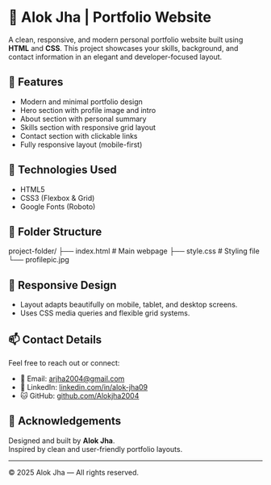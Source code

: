# 💼 Alok Jha | Portfolio Website

A clean, responsive, and modern personal portfolio website built using **HTML** and **CSS**. This project showcases your skills, background, and contact information in an elegant and developer-focused layout.

## 🌟 Features

- Modern and minimal portfolio design
- Hero section with profile image and intro
- About section with personal summary
- Skills section with responsive grid layout
- Contact section with clickable links
- Fully responsive layout (mobile-first)

## 🚀 Technologies Used

- HTML5
- CSS3 (Flexbox & Grid)
- Google Fonts (Roboto)

## 📁 Folder Structure

project-folder/
├── index.html # Main webpage
├── style.css # Styling file
└── profilepic.jpg 


## 📱 Responsive Design

- Layout adapts beautifully on mobile, tablet, and desktop screens.
- Uses CSS media queries and flexible grid systems.

## 📫 Contact Details

Feel free to reach out or connect:

- 📧 Email: [arjha2004@gmail.com](mailto:arjha2004@gmail.com)
- 💼 LinkedIn: [linkedin.com/in/alok-jha09](#)
- 🐱 GitHub: [github.com/Alokjha2004](#)

## 🙌 Acknowledgements

Designed and built by **Alok Jha**.  
Inspired by clean and user-friendly portfolio layouts.

---

© 2025 Alok Jha — All rights reserved.
